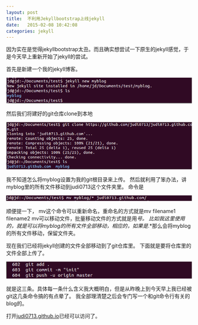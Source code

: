 ```yaml
---
layout: post
title:  不利用Jekyllbootstrap上线jekyll
date:   2015-02-08 ‏‎10:42:08
categories: jekyll
---
```

因为实在是觉得jekyllbootstrap太丑。而且确实想尝试一下原生的jekyll感觉，于是今天早上重新开始了jekyll的尝试。

首先是新建一个我的jekyll博客。

![use-jekyll-1](/images/use-jekyll/use-jekyll-1.png)

然后我们将建好的git仓库clone到本地

![use-jekyll-2](/images/use-jekyll/use-jekyll-2.png)

我不知道怎么将myblog设置为我的git根目录来上传。
然后就利用了笨办法，讲myblog里的所有文件移动到judi0713这个文件夹里。
命令是

![use-jekyll-3](/images/use-jekyll/use-jekyll-3.png)

顺便提一下， mv这个命令可以重新命名，重命名的方式就是mv filename1 filename2
mv可以移动文件，批量移动文件的方式就是用*号。
比如我这里使用的，就是可以将myblog的所有文件全部移动，相应的，如果是*.*那么会将myblog的所有文件移动，保留文件夹。

现在我们已经将jekyll创建的文件全部移动到了git仓库里。
下面就是要将仓库里的文件全部上传了。

![use-jekyll-4](/images/use-jekyll/use-jekyll-4.png)

就是这三条。具体每一条什么含义我大概明白，但是从昨晚上到今天早上我已经被git这几条命令搞的有点晕了。
我全部理清楚之后会专门写一个和git命令行有关的blog的。

打开[judi0713.github.io](http://judi0713.github.io/)已经可以访问了。

